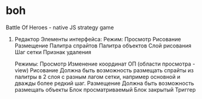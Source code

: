 # boh
Battle Of Heroes - native JS strategy game

1. Редактор
    Элементы интерфейса:
        Режим:
            Просмотр
            Рисование
            Размещение
        Палитра спрайтов
        Палитра объектов
        Слой рисования
        Шаг сетки
        Признак удаления
        
    Режимы:
        Просмотр
            Изменение координат ОП (области просмотра - view)
        Рисование
            Должна быть возможность размещать спрайты из палитры в 2 слоя с разным лагом сетки, например основной и дважды более редкий шаг.
        Размещение
            Должна быть возможность размещать объекты
                Блок просматриваемый
                Блок закрытый
                Триггер